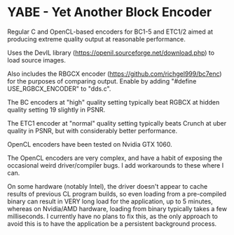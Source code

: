 YABE - Yet Another Block Encoder
================================

Regular C and OpenCL-based encoders for BC1-5 and ETC1/2 aimed at producing extreme quality output at reasonable performance.

Uses the DevIL library (https://openil.sourceforge.net/download.php) to load source images.

Also includes the RBGCX encoder (https://github.com/richgel999/bc7enc) for the purposes of comparing output. Enable by adding 
"#define USE_RGBCX_ENCODER" to "dds.c".

The BC encoders at "high" quality setting typically beat RGBCX at hidden quality setting 19 slightly in PSNR.

The ETC1 encoder at "normal" quality setting typically beats Crunch at uber quality in PSNR, but with considerably better 
performance.

OpenCL encoders have been tested on Nvidia GTX 1060.

The OpenCL encoders are very complex, and have a habit of exposing the occasional weird driver/compiler bugs. I add workarounds
to these where I can.

On some hardware (notably Intel), the driver doesn't appear to cache results of previous CL program builds, so even loading 
from a pre-compiled binary can result in VERY long load for the application, up to 5 minutes, whereas on Nvidia/AMD hardware, 
loading from binary typically takes a few milliseconds. I currently have no plans to fix this, as the only approach to avoid 
this is to have the application be a persistent background process.
